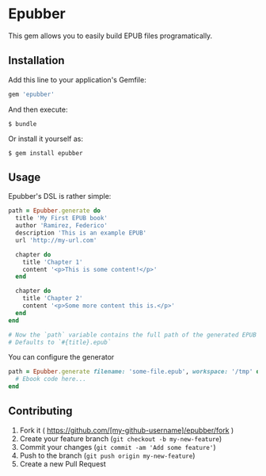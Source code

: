 # Epubber
This gem allows you to easily build EPUB files programatically.

## Installation
Add this line to your application's Gemfile:

```ruby
gem 'epubber'
```

And then execute:

    $ bundle

Or install it yourself as:

    $ gem install epubber

## Usage
Epubber's DSL is rather simple:

```ruby
path = Epubber.generate do
  title 'My First EPUB book'
  author 'Ramirez, Federico'
  description 'This is an example EPUB'
  url 'http://my-url.com'

  chapter do
    title 'Chapter 1'
    content '<p>This is some content!</p>'
  end

  chapter do
    title 'Chapter 2'
    content '<p>Some more content this is.</p>'
  end
end

# Now the `path` variable contains the full path of the generated EPUB file.
# Defaults to `#{title}.epub`
``` 

You can configure the generator 

```ruby
path = Epubber.generate filename: 'some-file.epub', workspace: '/tmp' do
  # Ebook code here...
end
``` 

## Contributing

1. Fork it ( https://github.com/[my-github-username]/epubber/fork )
2. Create your feature branch (`git checkout -b my-new-feature`)
3. Commit your changes (`git commit -am 'Add some feature'`)
4. Push to the branch (`git push origin my-new-feature`)
5. Create a new Pull Request
